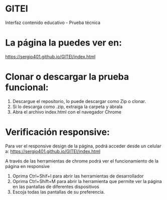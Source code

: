 # GITEI
Interfaz contenido educativo - Prueba técnica

# La página la puedes ver en:
https://sergio401.github.io/GITEI/index.html

# Clonar o descargar la prueba funcional:

1. Descargue el repositorio, lo puede descargar como Zip o clonar.
2. Si lo descarga como .zip, extraiga la carpeta y ábrala
3. Abra el archivo index.html con el navegador Chrome

# Verificación responsive:
Para ver el responsive design de la página, podrá acceder desde un celular a:
https://sergio401.github.io/GITEI/index.html

A través de las herramientas de chrome podrá ver el funcionamiento de la página en responsive

1. Oprima Ctrl+Shif+I para abrir las herramientas de desarrollador
2. Oprima Ctrl+Shift+M para abrir la herramienta que permite ver la página en las pantallas de diferentes dispositivos
3. Escoja todas las pantallas de su preferencia.

